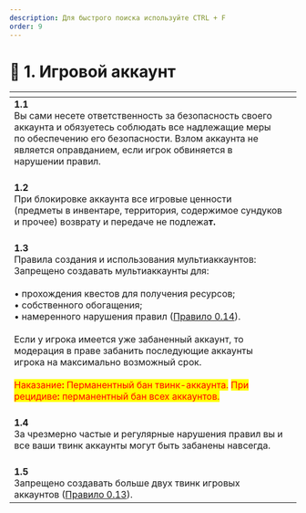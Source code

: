 ```yaml
---
description: Для быстрого поиска используйте CTRL + F
order: 9
---
```


# 🔑 1. Игровой аккаунт

<table><thead><tr><th></th><th data-hidden></th></tr></thead><tbody><tr><td><strong>1.1</strong><br>Вы сами несете ответственность за безопасность своего аккаунта и обязуетесь соблюдать все надлежащие меры по обеспечению его безопасности. Взлом аккаунта не является оправданием, если игрок обвиняется в нарушении правил. <br></td><td></td></tr><tr><td><br><strong>1.2</strong><br>При блокировке аккаунта все игровые ценности (предметы в инвентаре, территория, содержимое сундуков и прочее) возврату и передаче не подлежа<strong>т.</strong><br></td><td></td></tr><tr><td><br><strong>1.3</strong><br>Правила создания и использования мультиаккаунтов:<br>Запрещено создавать мультиаккаунты для:<br><br>  • прохождения квестов для получения ресурсов;<br>  • собственного обогащения;<br>  • намеренного нарушения правил (<a href="0.md">Правило 0.14</a>).<br><br>Если у игрока имеется уже забаненный аккаунт, то модерация в праве забанить последующие аккаунты игрока на максимально возможный срок.<br><br><mark style="color:red;">Наказание<strong>:</strong> Перманентный бан твинк-аккаунта.</mark> <mark style="color:red;">При рецидиве<strong>:</strong> перманентный бан всех аккаунтов.</mark><br></td><td></td></tr><tr><td><br><strong>1.4</strong><br>За чрезмерно частые и регулярные нарушения правил вы и все ваши твинк аккаунты могут быть забанены навсегда.<br></td><td></td></tr><tr><td><br><strong>1.5</strong><br>Запрещено создавать больше двух твинк игровых аккаунтов (<a href="0.md">Правило 0.13</a>).<br></td><td></td></tr></tbody></table>

